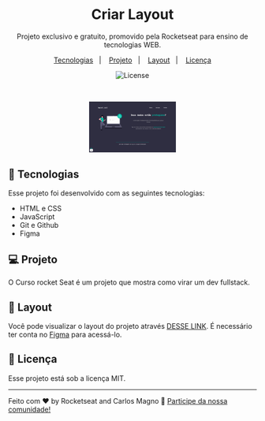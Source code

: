 <h1 align="center"> Criar Layout </h1>

<p align="center">
Projeto exclusivo e gratuito, promovido pela Rocketseat para ensino de tecnologias WEB.
</p>

<p align="center">
  <a href="#-tecnologias">Tecnologias</a>&nbsp;&nbsp;&nbsp;|&nbsp;&nbsp;&nbsp;
  <a href="#-projeto">Projeto</a>&nbsp;&nbsp;&nbsp;|&nbsp;&nbsp;&nbsp;
  <a href="#-layout">Layout</a>&nbsp;&nbsp;&nbsp;|&nbsp;&nbsp;&nbsp;
  <a href="#memo-licença">Licença</a>
</p>

<p align="center">
  <img alt="License" src="https://img.shields.io/static/v1?label=license&message=MIT&color=49AA26&labelColor=000000">
</p>

<br>

<p align="center">
  <img alt="Dados Protegidos" src="images/template.png" width="35%">
</p>

## 🚀 Tecnologias

Esse projeto foi desenvolvido com as seguintes tecnologias:

- HTML e CSS
- JavaScript
- Git e Github
- Figma

## 💻 Projeto

O Curso rocket Seat é um projeto que mostra como virar um dev fullstack.

## 🔖 Layout

Você pode visualizar o layout do projeto através [DESSE LINK](https://https://www.figma.com/file/z5HZLYvJyjTlzl9yRvIc51/Explorer-(Copy)?type=design&node-id=16-106&mode=design&t=ovaHDJfdQcL43log-0/duplicate). É necessário ter conta no [Figma](https://figma.com) para acessá-lo.

## :memo: Licença

Esse projeto está sob a licença MIT.

---

Feito com ♥ by Rocketseat and Carlos Magno :wave: [Participe da nossa comunidade!](https://discord.gg/rocketseat)
